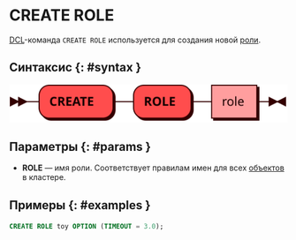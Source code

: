 # CREATE ROLE

[DCL](dcl.md)-команда `CREATE ROLE` используется для создания новой
[роли](../../tutorial/access_control.md#roles).

## Синтаксис {: #syntax }

![CREATE ROLE](../../images/ebnf/create_role.svg)

## Параметры {: #params }

* **ROLE** — имя роли. Соответствует правилам имен для всех
  [объектов](object.md) в кластере.

## Примеры {: #examples }

```sql
CREATE ROLE toy OPTION (TIMEOUT = 3.0);
```
